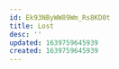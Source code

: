 ```yaml
---
id: Ek93NByWW89Wm_Rs8KD0t
title: Lost
desc: ''
updated: 1639759645939
created: 1639759645939
---
```


